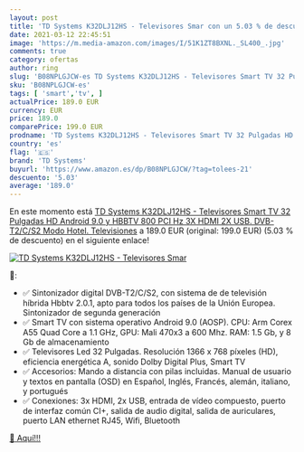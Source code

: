 ```yaml
---
layout: post
title: 'TD Systems K32DLJ12HS - Televisores Smar con un 5.03 % de descuento'
date: 2021-03-12 22:45:51
image: 'https://m.media-amazon.com/images/I/51K1ZT8BXNL._SL400_.jpg'
comments: true
category: ofertas
author: ring
slug: 'B08NPLGJCW-es TD Systems K32DLJ12HS - Televisores Smart TV 32 Pulgadas...'
sku: 'B08NPLGJCW-es'
tags: [ 'smart','tv', ]
actualPrice: 189.0 EUR
currency: EUR
price: 189.0
comparePrice: 199.0 EUR
prodname: 'TD Systems K32DLJ12HS - Televisores Smart TV 32 Pulgadas HD Android 9.0 y HBBTV  800 PCI Hz  3X HDMI  2X USB. DVB-T2/C/S2  Modo Hotel. Televisiones'
country: 'es'
flag: '🇪🇸'
brand: 'TD Systems'
buyurl: 'https://www.amazon.es/dp/B08NPLGJCW/?tag=tolees-21'
descuento: '5.03'
average: '189.0'
---
```


En este momento está [TD Systems K32DLJ12HS - Televisores Smart TV 32 Pulgadas HD Android 9.0 y HBBTV  800 PCI Hz  3X HDMI  2X USB. DVB-T2/C/S2  Modo Hotel. Televisiones](https://www.amazon.es/dp/B08NPLGJCW/?tag=tolees-21) a 189.0 EUR (original: 199.0 EUR) (5.03 %  de descuento) en el siguiente enlace!

[![TD Systems K32DLJ12HS - Televisores Smar](https://m.media-amazon.com/images/I/51K1ZT8BXNL._SL400_.jpg)](https://www.amazon.es/dp/B08NPLGJCW/?tag=tolees-21)

🔎:

- ✅ Sintonizador digital DVB-T2/C/S2, con sistema de de televisión híbrida Hbbtv 2.0.1, apto para todos los países de la Unión Europea. Sintonizador de segunda generación
- ✅ Smart TV con sistema operativo Android 9.0 (AOSP). CPU: Arm Corex A55 Quad Core a 1.1 GHz, GPU: Mali 470x3 a 600 Mhz. RAM: 1.5 Gb, y 8 Gb de almacenamiento
- ✅ Televisores Led 32 Pulgadas. Resolución 1366 x 768 píxeles (HD), eficiencia energética A, sonido Dolby Digital Plus, Smart TV
- ✅ Accesorios: Mando a distancia con pilas incluidas. Manual de usuario y textos en pantalla (OSD) en Español, Inglés, Francés, alemán, italiano, y portugués
- ✅ Conexiones: 3x HDMI, 2x USB, entrada de vídeo compuesto, puerto de interfaz común CI+, salida de audio digital, salida de auriculares, puerto LAN ethernet RJ45, Wifi, Bluetooth

[🛒 Aquí!!!](https://www.amazon.es/dp/B08NPLGJCW/?tag=tolees-21)
